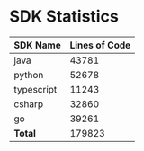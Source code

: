 # SDK Statistics

| SDK Name | Lines of Code |
| -------- | ------------- |
| java | 43781 |
| python | 52678 |
| typescript | 11243 |
| csharp | 32860 |
| go | 39261 |
| **Total** | 179823 |
